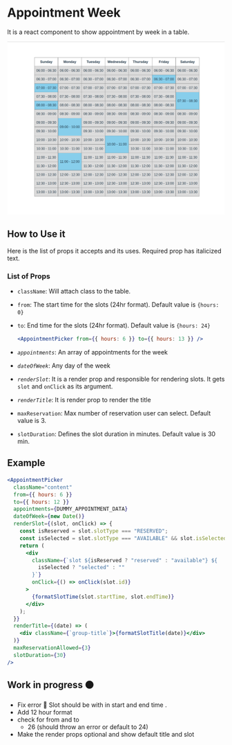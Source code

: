 # Appointment Week

It is a react component to show appointment by week in a table.

![An image of Basic Example](./src/assets/basic-example.png)

## How to Use it

Here is the list of props it accepts and its uses. Required prop has italicized text.

### List of Props

- `className`: Will attach class to the table.
- `from`: The start time for the slots (24hr format). Default value is `{hours: 0}`
- `to`: End time for the slots (24hr format). Default value is `{hours: 24}`

  ```jsx
  <AppointmentPicker from={{ hours: 6 }} to={{ hours: 13 }} />
  ```

- _`appointments`_: An array of appointments for the week
- _`dateOfWeek`_: Any day of the week
- _`renderSlot`_: It is a render prop and responsible for rendering slots. It gets `slot` and `onClick` as its argument.
- _`renderTitle`_: It is render prop to render the title
- `maxReservation`: Max number of reservation user can select. Default value is 3.
- `slotDuration`: Defines the slot duration in minutes. Default value is 30 min.

## Example

```jsx
<AppointmentPicker
  className="content"
  from={{ hours: 6 }}
  to={{ hours: 12 }}
  appointments={DUMMY_APPOINTMENT_DATA}
  dateOfWeek={new Date()}
  renderSlot={(slot, onClick) => {
    const isReserved = slot.slotType === "RESERVED";
    const isSelected = slot.slotType === "AVAILABLE" && slot.isSelected;
    return (
      <div
        className={`slot ${isReserved ? "reserved" : "available"} ${
          isSelected ? "selected" : ""
        }`}
        onClick={() => onClick(slot.id)}
      >
        {formatSlotTime(slot.startTime, slot.endTime)}
      </div>
    );
  }}
  renderTitle={(date) => (
    <div className={`group-title`}>{formatSlotTitle(date)}</div>
  )}
  maxReservationAllowed={3}
  slotDuration={30}
/>
```

## Work in progress 🟠

- Fix error 🔴 Slot should be with in start and end time .
- Add 12 hour format
- check for from and to
  - 26 (should throw an error or default to 24)
- Make the render props optional and show default title and slot
